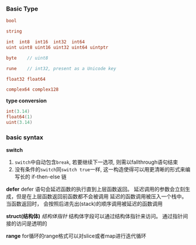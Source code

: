 ### Basic Type ###
``` go
bool

string

int  int8  int16  int32  int64
uint uint8 uint16 uint32 uint64 uintptr

byte    // uint8

rune    // int32, present as a Unicode key

float32 float64

complex64 complex128
```

**type conversion**
``` go
int(3.14)    
float64(1)
uint(3.14)
```

### basic syntax ###
**switch**
1. `switch`中自动包含`break`, 若要继续下一选项, 则需以fallthrough语句结束
2. 没有条件的`switch`同`switch true`一样, 这一构造使得可以用更清晰的形式来编写长的 if-then-else 链

**defer**
defer 语句会延迟函数的执行直到上层函数返回。
延迟调用的参数会立刻生成，但是在上层函数返回前函数都不会被调用
延迟的函数调用被压入一个栈中。当函数返回时， 会按照后进先出(stack)的顺序调用被延迟的函数调用

**struct(结构体)**
*结构体指针*
结构体字段可以通过结构体指针来访问。
通过指针间接的访问是透明的

**range**
for循环的range格式可以对slice或者map进行迭代循环

